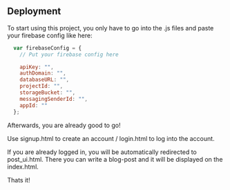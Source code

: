 ## Deployment

To start using this project, you only have to go into the .js files and
paste your firebase config like here:

```js
  var firebaseConfig = {
    // Put your firebase config here

    apiKey: "",
    authDomain: "",
    databaseURL: "",
    projectId: "",
    storageBucket: "",
    messagingSenderId: "",
    appId: ""
  };
```

Afterwards, you are already good to go!

Use signup.html to create an account / login.html to log into the account.

If you are already logged in, you will be automatically redirected to post_ui.html.
There you can write a blog-post and it will be displayed on the index.html.

Thats it!
